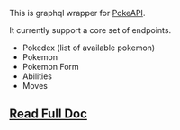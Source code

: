 This is graphql wrapper for [PokeAPI](https://pokeapi.co).


It currently support a core set of endpoints.

* Pokedex (list of available pokemon)
* Pokemon
* Pokemon Form
* Abilities
* Moves


## [Read Full Doc](https://christienguy.github.io/pokeapi-graphql/)